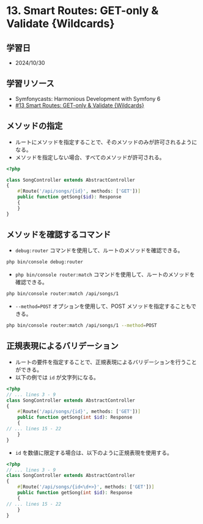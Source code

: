 # 13. Smart Routes: GET-only & Validate {Wildcards}

## 学習日

- 2024/10/30

## 学習リソース

- Symfonycasts: Harmonious Development with Symfony 6
- [#13 Smart Routes: GET-only & Validate {Wildcards}](https://symfonycasts.com/screencast/symfony6/route-requirements#play)

## メソッドの指定

- ルートにメソッドを指定することで、そのメソッドのみが許可されるようになる。
- メソッドを指定しない場合、すべてのメソッドが許可される。

```php
<?php

class SongController extends AbstractController
{
    #[Route('/api/songs/{id}', methods: ['GET'])]
    public function getSong($id): Response
    {
    }
}
```

## メソッドを確認するコマンド

- `debug:router` コマンドを使用して、ルートのメソッドを確認できる。

```bash
php bin/console debug:router
```

- `php bin/console router:match` コマンドを使用して、ルートのメソッドを確認できる。

```bash
php bin/console router:match /api/songs/1
```

- `--method=POST` オプションを使用して、POST メソッドを指定することもできる。

```bash
php bin/console router:match /api/songs/1 --method=POST
```

## 正規表現によるバリデーション

- ルートの要件を指定することで、正規表現によるバリデーションを行うことができる。
- 以下の例では `id` が文字列になる。

```php
<?php
// ... lines 3 - 9
class SongController extends AbstractController
{
    #[Route('/api/songs/{id}', methods: ['GET'])]
    public function getSong(int $id): Response
    {
// ... lines 15 - 22
    }
}
```

- `id` を数値に限定する場合は、以下のように正規表現を使用する。

```php
<?php
// ... lines 3 - 9
class SongController extends AbstractController
{
    #[Route('/api/songs/{id<\d+>}', methods: ['GET'])]
    public function getSong(int $id): Response
    {
// ... lines 15 - 22
    }
}
```
